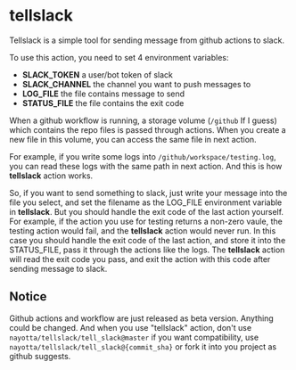 # tellslack

Tellslack is a simple tool for sending message from github actions to slack.

To use this action, you need to set 4 environment variables:

- **SLACK_TOKEN**    a user/bot token of slack
- **SLACK_CHANNEL**  the channel you want to push messages to
- **LOG_FILE**       the file contains message to send
- **STATUS_FILE**    the file contains the exit code

When a github workflow is running, a storage volume (`/github` If I guess) which contains the repo files is passed through actions.
When you create a new file in this volume, you can access the same file in next action.

For example, if you write some logs into `/github/workspace/testing.log`, you can read these logs with the same path in next action.
And this is how **tellslack** action works.

So, if you want to send something to slack, just write your message into the file you select, and set the filename as the LOG_FILE environment variable in **tellslack**.
But you should handle the exit code of the last action yourself.
For example, if the action you use for testing returns a non-zero vaule, the testing action would fail, and the **tellslack** action would never run.
In this case you should handle the exit code of the last action, and store it into the STATUS_FILE, pass it through the actions like the logs.
The **tellslack** action will read the exit code you pass, and exit the action with this code after sending message to slack.

## Notice
Github actions and workflow are just released as beta version. Anything could be changed.
And when you use "tellslack" action, don't use `nayotta/tellslack/tell_slack@master` if you want compatibility, use `nayotta/tellslack/tell_slack@{commit_sha}` or fork it into you project as github suggests.

